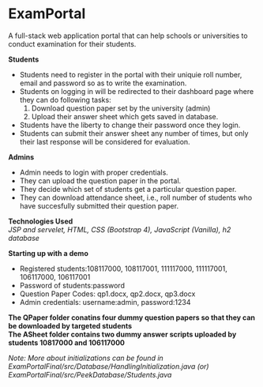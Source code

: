 # ExamPortal
A full-stack web application portal that can help schools or universities to conduct examination for their students.

**Students**
* Students need to register in the portal with their uniquie roll number, email and password so as to write the examination.  
* Students on logging in will be redirected to their dashboard page where they can do following tasks:
  1. Download question paper set by the university (admin)  
  2. Upload their answer sheet which gets saved in database.
* Students have the liberty to change their password once they login.  
* Students can submit their answer sheet any number of times, but only their last response will be considered for evaluation.

**Admins**
* Admin needs to login with proper credentials.  
* They can upload the question paper in the portal.
* They decide which set of students get a particular question paper.  
* They can download attendance sheet, i.e., roll number of students who have succesfully submitted their question paper.  


**Technologies Used**  
*JSP and servelet, HTML, CSS (Bootstrap 4), JavaScript (Vanilla), h2 database* 


**Starting up with a demo**  
* Registered students:108117000, 108117001, 111117000, 111117001, 106117000, 106117001   
* Password of students:password  
* Question Paper Codes: qp1.docx, qp2.docx, qp3.docx  
* Admin credentials:  username:admin, password:1234  

**The QPaper folder conatins four dummy question papers so that they can be downloaded by targeted students  
The ASheet folder contains two dummy answer scripts uploaded by students 10817000 and 106117000**

*Note: More about initializations can be found in ExamPortalFinal/src/Database/HandlingInitialization.java (or) ExamPortalFinal/src/PeekDatabase/Students.java*
